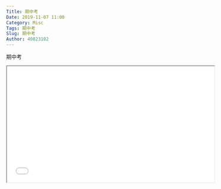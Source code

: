 ```yaml
---
Title: 期中考
Date: 2019-11-07 11:00
Category: Misc
Tags: 期中考
Slug: 期中考
Author: 40823102
---
```


期中考

<!-- PELICAN_END_SUMMARY -->

<iframe width="560" height="314" src="//www.youtube.com/embed/Nka-QrZy2lY" allowfullscreen="allowfullscreen"></iframe>